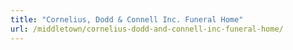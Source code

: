 ```yaml
---
title: "Cornelius, Dodd & Connell Inc. Funeral Home"
url: /middletown/cornelius-dodd-and-connell-inc-funeral-home/
---
```

